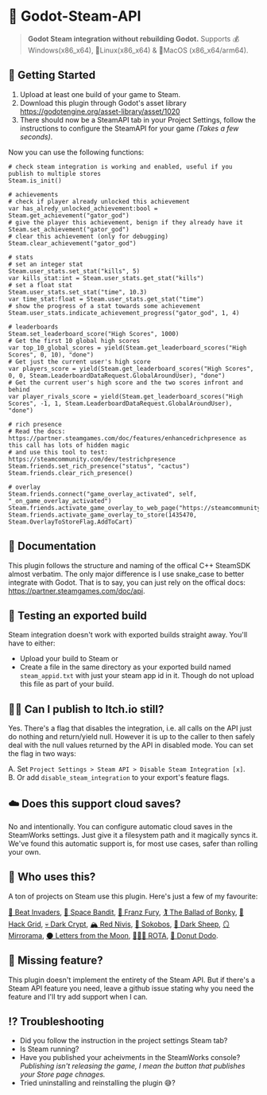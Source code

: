 # 🚂 Godot-Steam-API

> **Godot Steam integration without rebuilding Godot.** Supports 💰Windows(x86_x64), 🐧Linux(x86_x64) & 🍏MacOS (x86_x64/arm64).

## 🏁 Getting Started
1. Upload at least one build of your game to Steam.
2. Download this plugin through Godot's asset library https://godotengine.org/asset-library/asset/1020
3. There should now be a SteamAPI tab in your Project Settings, follow the instructions to configure the SteamAPI for your game *(Takes a few seconds)*.

Now you can use the following functions:
```gdscript
# check steam integration is working and enabled, useful if you publish to multiple stores
Steam.is_init()

# achievements
# check if player already unlocked this achievement
var has_alredy_unlocked_achievement:bool = Steam.get_achievement("gator_god")
# give the player this achievement, benign if they already have it
Steam.set_achievement("gator_god")
# clear this achievement (only for debugging)
Steam.clear_achievement("gator_god")

# stats
# set an integer stat
Steam.user_stats.set_stat("kills", 5)
var kills_stat:int = Steam.user_stats.get_stat("kills")
# set a float stat
Steam.user_stats.set_stat("time", 10.3)
var time_stat:float = Steam.user_stats.get_stat("time")
# show the progress of a stat towards some achievement
Steam.user_stats.indicate_achievement_progress("gator_god", 1, 4)

# leaderboards
Steam.set_leaderboard_score("High Scores", 1000)
# Get the first 10 global high scores
var top_10_global_scores = yield(Steam.get_leaderboard_scores("High Scores", 0, 10), "done")
# Get just the current user's high score
var players_score = yield(Steam.get_leaderboard_scores("High Scores", 0, 0, Steam.LeaderboardDataRequest.GlobalAroundUser), "done")
# Get the current user's high score and the two scores infront and behind
var player_rivals_score = yield(Steam.get_leaderboard_scores("High Scores", -1, 1, Steam.LeaderboardDataRequest.GlobalAroundUser), "done")

# rich presence
# Read the docs: https://partner.steamgames.com/doc/features/enhancedrichpresence as this call has lots of hidden magic
# and use this tool to test: https://steamcommunity.com/dev/testrichpresence
Steam.friends.set_rich_presence("status", "cactus")
Steam.friends.clear_rich_presence()

# overlay
Steam.friends.connect("game_overlay_activated", self, "_on_game_overlay_activated")
Steam.friends.activate_game_overlay_to_web_page("https://steamcommunity.com/")
Steam.friends.activate_game_overlay_to_store(1435470, Steam.OverlayToStoreFlag.AddToCart)
```

## 📄 Documentation

This plugin follows the structure and naming of the offical C++ SteamSDK almost verbatim.
The only major difference is I use snake_case to better integrate with Godot.
That is to say, you can just rely on the offical docs: https://partner.steamgames.com/doc/api.

## 🧪 Testing an exported build

Steam integration doesn't work with exported builds straight away. You'll have to either:
- Upload your build to Steam or
- Create a file in the same directory as your exported build named `steam_appid.txt` with just your steam app id in it. Though do not upload this file as part of your build.

## 😶‍🌫️ Can I publish to Itch.io still?

Yes. There's a flag that disables the integration, i.e. all calls on the API just do nothing and return/yield null. However it is up to the caller to then safely deal with the null values returned by the API in disabled mode. You can set the flag in two ways:

A. Set `Project Settings > Steam API > Disable Steam Integration [x]`.  
B. Or add `disable_steam_integration` to your export's feature flags.

## ☁️ Does this support cloud saves?

No and intentionally. You can configure automatic cloud saves in the SteamWorks settings. Just give it a filesystem path and it magically syncs it. We've found this automatic support is, for most use cases, safer than rolling your own.

## 🤔 Who uses this?

A ton of projects on Steam use this plugin. Here's just a few of my favourite:

[👾 Beat Invaders](https://store.steampowered.com/app/1863080/Beat_Invaders/),
[🚀 Space Bandit](https://store.steampowered.com/app/1435470/Space_Bandit),
[🚗 Franz Fury](https://store.steampowered.com/app/1513960/FRANZ_FURY),
[🏌️ The Ballad of Bonky](https://store.steampowered.com/app/1619870/The_Ballad_of_Bonky),
[🔲 Hack Grid](https://store.steampowered.com/app/1543290/Hack_Grid),
[💀 Dark Crypt](https://store.steampowered.com/app/1706170/Dark_Crypt),
[🏔️ Red Nivis](https://store.steampowered.com/app/1928130/Red_Nivis),
[🏰 Sokobos](https://store.steampowered.com/app/1655890/Sokobos),
[🐑 Dark Sheep](https://store.steampowered.com/app/1576490/Dark_Sheep),
[🪞 Mirrorama](https://store.steampowered.com/app/1845050/Mirrorama),
[🌑 Letters from the Moon](https://store.steampowered.com/app/1805720/Letters_From_the_Moon/),
[👩🏾‍🦰 ROTA](https://store.steampowered.com/app/1993830/ROTA/),
[🍩 Donut Dodo](https://store.steampowered.com/app/1779560/Donut_Dodo/).

## 👻 Missing feature?

This plugin doesn't implement the entirety of the Steam API. But if there's a Steam API feature you need, leave a github issue stating why you need the feature and I'll try add support when I can.

## ⁉️ Troubleshooting

- Did you follow the instruction in the project settings Steam tab?
- Is Steam running?
- Have you published your acheivments in the SteamWorks console? *Publishing isn't releasing the game, I mean the button that publishes your Store page chnages.*
- Tried uninstalling and reinstalling the plugin 😅?
